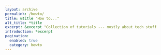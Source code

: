 ```yaml
---
layout: archive
permalink: /howto/
title: &title "How to..."
alt_title: *title
excerpt: &excerpt "Collection of tutorials --- mostly about tech stuff or photography."
introduction: *excerpt
pagination: 
  enabled: true
  category: howto
---
```


